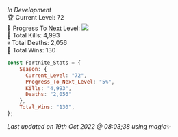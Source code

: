 
  *In Development*<br>
  🏆 Current Level: 72<br>
  🎉 Progress To Next Level: ![](https://geps.dev/progress/5)<br>
  🎯 Total Kills: 4,993<br>
  💀 Total Deaths: 2,056<br>
  👑 Total Wins: 130<br>
```js
const Fortnite_Stats = {
    Season: {    
      Current_Level: "72",
      Progress_To_Next_Level: "5%",
      Kills: "4,993",
      Deaths: "2,056"
    },
    Total_Wins: "130",
}; 
```

<!-- Last updated on Wed Oct 19 2022 08:03:38 GMT+0000 (Coordinated Universal Time) ;-;-->
<i>Last updated on 19th Oct 2022 @ 08:03;38 using magic</i>✨